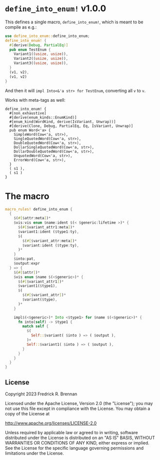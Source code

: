 # `define_into_enum!` v1.0.0

This defines a single macro, `define_into_enum!`, which is meant to be compile as e.g.:

```rust
use define_into_enum::define_into_enum;
define_into_enum! {
  #[derive(Debug, PartialEq)]
  pub enum TestEnum {
    Variant1((usize, usize)),
    Variant2((usize, usize)),
    Variant3((usize, usize)),
  }
  (v1, v2),
  (v1, v2)
}
```

And then it will `impl Into<&'a str> for TestEnum`, converting all `v` to `v`.

Works with meta-tags as well:

```no_compile
define_into_enum! {
  #[non_exhaustive]
  #[derive(enum_kinds::EnumKind)]
  #[enum_kind(WordKind, derive(IsVariant, Unwrap))]
  #[derive(Clone, Debug, PartialEq, Eq, IsVariant, Unwrap)]
  pub enum Word<'a> {
    SimpleWord(Cow<'a, str>),
    SingleQuotedWord(Cow<'a, str>),
    DoubleQuotedWord(Cow<'a, str>),
    DollarSingleQuotedWord(Cow<'a, str>),
    DollarDoubleQuotedWord(Cow<'a, str>),
    UnquotedWord(Cow<'a, str>),
    ErrorWord(Cow<'a, str>),
  }
  ( s1 ),
  ( s1 )
}
```

# The macro
```rust
macro_rules! define_into_enum {
  {
    $(#[$attr:meta])*
    $vis:vis enum $name:ident $(< $generic:lifetime >)* {
      $(#[$variant_attr1:meta])*
      $variant1:ident ($type1:ty),
      $(
        $(#[$variant_attr:meta])*
        $variant:ident ($type:ty),
      )*
    }
    $into:pat,
    $output:expr
  } => {
    $(#[$attr])*
    $vis enum $name $(<$generic>)* {
      $(#[$variant_attr1])*
      $variant1($type1),
      $(
        $(#[$variant_attr])*
        $variant($type),
      )*
    }

    impl$(<$generic>)* Into <$type1> for $name $(<$generic>)* {
      fn into(self) -> $type1 {
        match self {
          $(
            Self::$variant( $into ) => ( $output ),
          )+
          Self::$variant1( $into ) => ( $output ),
        }
      }
    }
  }
}
```

## License

Copyright 2023 Fredrick R. Brennan

Licensed under the Apache License, Version 2.0 (the "License");
you may not use this file except in compliance with the License.
You may obtain a copy of the License at

  http://www.apache.org/licenses/LICENSE-2.0

Unless required by applicable law or agreed to in writing, software
distributed under the License is distributed on an "AS IS" BASIS,
WITHOUT WARRANTIES OR CONDITIONS OF ANY KIND, either express or implied.
See the License for the specific language governing permissions and
limitations under the License.
